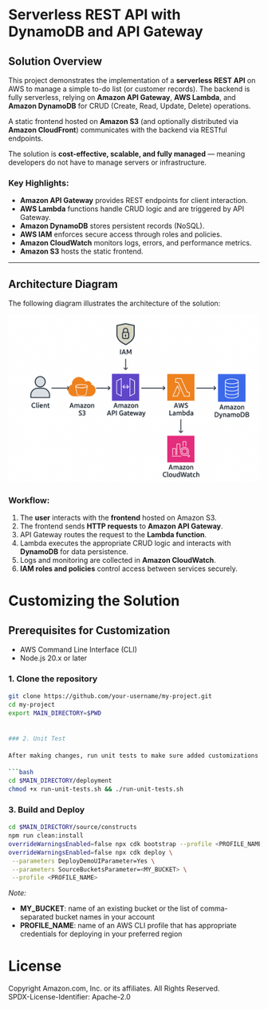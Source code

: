 # Serverless REST API with DynamoDB and API Gateway

##  Solution Overview

This project demonstrates the implementation of a **serverless REST API** on AWS to manage a simple to-do list (or customer records). The backend is fully serverless, relying on **Amazon API Gateway**, **AWS Lambda**, and **Amazon DynamoDB** for CRUD (Create, Read, Update, Delete) operations.

A static frontend hosted on **Amazon S3** (and optionally distributed via **Amazon CloudFront**) communicates with the backend via RESTful endpoints.

The solution is **cost-effective, scalable, and fully managed** — meaning developers do not have to manage servers or infrastructure.

###  Key Highlights:
- **Amazon API Gateway** provides REST endpoints for client interaction.  
- **AWS Lambda** functions handle CRUD logic and are triggered by API Gateway.  
- **Amazon DynamoDB** stores persistent records (NoSQL).  
- **AWS IAM** enforces secure access through roles and policies.  
- **Amazon CloudWatch** monitors logs, errors, and performance metrics.  
- **Amazon S3** hosts the static frontend.  

---

##  Architecture Diagram

The following diagram illustrates the architecture of the solution:

![Architecture Diagram](./docs/architecture.png)

###  Workflow:
1. The **user** interacts with the **frontend** hosted on Amazon S3.  
2. The frontend sends **HTTP requests** to **Amazon API Gateway**.  
3. API Gateway routes the request to the **Lambda function**.  
4. Lambda executes the appropriate CRUD logic and interacts with **DynamoDB** for data persistence.  
5. Logs and monitoring are collected in **Amazon CloudWatch**.  
6. **IAM roles and policies** control access between services securely.  


# Customizing the Solution

## Prerequisites for Customization

- AWS Command Line Interface (CLI)  
- Node.js 20.x or later

### 1. Clone the repository

```bash
git clone https://github.com/your-username/my-project.git
cd my-project
export MAIN_DIRECTORY=$PWD


### 2. Unit Test

After making changes, run unit tests to make sure added customizations pass:

```bash
cd $MAIN_DIRECTORY/deployment
chmod +x run-unit-tests.sh && ./run-unit-tests.sh

```

### 3. Build and Deploy
```bash
cd $MAIN_DIRECTORY/source/constructs
npm run clean:install
overrideWarningsEnabled=false npx cdk bootstrap --profile <PROFILE_NAME>
overrideWarningsEnabled=false npx cdk deploy \
 --parameters DeployDemoUIParameter=Yes \
 --parameters SourceBucketsParameter=<MY_BUCKET> \
 --profile <PROFILE_NAME>

```

_Note:_
- **MY_BUCKET**: name of an existing bucket or the list of comma-separated bucket names in your account
- **PROFILE_NAME**: name of an AWS CLI profile that has appropriate credentials for deploying in your preferred region


# License

Copyright Amazon.com, Inc. or its affiliates. All Rights Reserved.   
SPDX-License-Identifier: Apache-2.0


